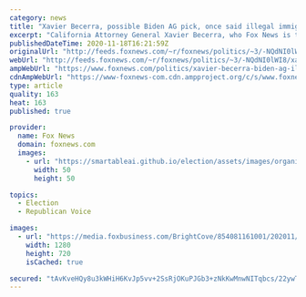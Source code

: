 ```yaml
---
category: news
title: "Xavier Becerra, possible Biden AG pick, once said illegal immigration should be decriminalized"
excerpt: "California Attorney General Xavier Becerra, who Fox News is told is being considered to serve as attorney general in the upcoming Biden administration, once said that illegal immigration should be decriminalized -- one of a number of radical stances he has taken on the subject."
publishedDateTime: 2020-11-18T16:21:59Z
originalUrl: "http://feeds.foxnews.com/~r/foxnews/politics/~3/-NQdNI0lWI8/xavier-becerra-biden-ag-illegal-immigration"
webUrl: "http://feeds.foxnews.com/~r/foxnews/politics/~3/-NQdNI0lWI8/xavier-becerra-biden-ag-illegal-immigration"
ampWebUrl: "https://www.foxnews.com/politics/xavier-becerra-biden-ag-illegal-immigration.amp"
cdnAmpWebUrl: "https://www-foxnews-com.cdn.ampproject.org/c/s/www.foxnews.com/politics/xavier-becerra-biden-ag-illegal-immigration.amp"
type: article
quality: 163
heat: 163
published: true

provider:
  name: Fox News
  domain: foxnews.com
  images:
    - url: "https://smartableai.github.io/election/assets/images/organizations/foxnews.com-50x50.jpg"
      width: 50
      height: 50

topics:
  - Election
  - Republican Voice

images:
  - url: "https://media.foxbusiness.com/BrightCove/854081161001/202011/3605/854081161001_6210611226001_6210614738001-vs.jpg"
    width: 1280
    height: 720
    isCached: true

secured: "tAvKveHQy8u3kWHiH6KvJp5vv+2SsRjOKuPJGb3+zNkKwMnwNITqbcs/22ywTECUS8NZEFDjB6QMxPNC4QDPlFo6TCMXqVMV4MQCFm/WaLSb2CbQsgmcv0lDn6fvneJfgJ0TkWolBfBE4QZ57gV8A9qia2P+vjCbAwKxo1BsBi81se1ZDF5YLEHW70OK8X8pJAVznVT3Ec4FrMLkyNuPU10cghqpFoVJUulK89XSKZ6cVGSZiIIfTmbUfHKmKA7YhKfpeZtKRk+PGKpZPzOTf8d3FHmzIfHnyqO6or8PqZzHvU+ZK/fu8T5Lkbrudq6AmWxLwPbvRIX10Mugn7HXcJkXA6Bop+D9tLtXnVP9BQo=;nHb2zrMOBJJkyAO/zOKHmg=="
---
```


